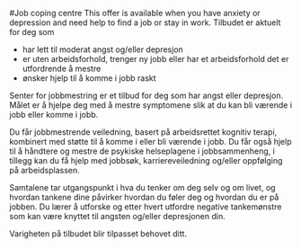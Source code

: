 #Job coping centre
This offer is available when you have anxiety or depression and need help to find a job or stay in work.
Tilbudet er aktuelt for deg som

 * har lett til moderat angst og/eller depresjon
* er uten arbeidsforhold, trenger ny jobb eller har et arbeidsforhold det er utfordrende å mestre
* ønsker hjelp til å komme i jobb raskt

 Senter for jobbmestring er et tilbud for deg som har angst eller depresjon. Målet er å hjelpe deg med å mestre symptomene slik at du kan bli værende i jobb eller komme i jobb.

 Du får jobbmestrende veiledning, basert på arbeidsrettet kognitiv terapi, kombinert med støtte til å komme i eller bli værende i jobb. Du får også hjelp til å håndtere og mestre de psykiske helseplagene i jobbsammenheng, i tillegg kan du få hjelp med jobbsøk, karriereveiledning og/eller oppfølging på arbeidsplassen.

 Samtalene tar utgangspunkt i hva du tenker om deg selv og om livet, og hvordan tankene dine påvirker hvordan du føler deg og hvordan du er på jobben. Du lærer å utforske og etter hvert utfordre negative tankemønstre som kan være knyttet til angsten og/eller depresjonen din.

 Varigheten på tilbudet blir tilpasset behovet ditt.

  